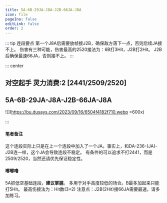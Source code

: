 ```yaml
---
title: 5A-6B-29JA-J8A-J2B-66JA-J8A
icon: file
pageIno: false
editLink: false
order: 2
---
```


::: tip 连段要点
第一个J8A后需要放帧接J2B，确保敌方落下一点，否则后续JA接不上。
伤害有三种可能，伤害最高的2520接法为：6B打3Hit，J2B打2Hit。
J2B后确保最速66JA，否则接不上。
:::

::: center
## **对空起手 灵力消费:2 [2441/2509/2520]** 
## **5A-6B-29JA-J8A-J2B-66JA-J8A**

![](https://bu.dusays.com/2023/09/16/6504f4182f710.webp =600x)


:::

#### **笔者备注**
这个连段实际上只是在上一个连段中加入了一个JA。事实上，和DA-236-(JA)-J2B连一样，这个JA会导致连段不稳定。
有条件的可以追求不打2441，而是2509/2520，当然还请优先保证稳定性。

#### **嘟嘟噜**
5A抓低空基础连段，**建议掌握**。
多用于对手高度较低的场合。B最多加起来只能打5Hit。
最高伤接法为：Hit数(3+2)
注意点：J2B(2Hit)接66JA需要最速，请多加练习。